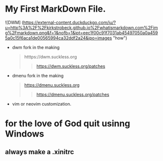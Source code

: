 <!--
Learning Markdown syntax
-->
# My First **MarkDown** File.
![DWM] (https://external-content.duckduckgo.com/iu/?u=http%3A%2F%2Fkirkstrobeck.github.io%2Fwhatismarkdown.com%2Fimg%2Fmarkdown.png&f=1&nofb=1&ipt=eec1f00c91f7031ab45497050a0a4595a0c15f6aca1de00565994ca32ddf2a24&ipo=images "how")
- dwm fork in the making
  > htttps://dwm.suckless.org
  >> https://dwm.suckless.org/patches
- dmenu fork in the making
  > https://dmenu.suckless.org
  >> https://dmenu.suckless.org/patches
- vim or neovim customization.
  
# for the love of God quit usinng Windows
## always make a .xinitrc
